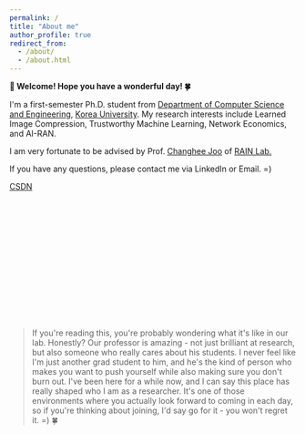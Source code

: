 ```yaml
---
permalink: /
title: "About me"
author_profile: true
redirect_from: 
  - /about/
  - /about.html
---
```


**🎉 Welcome! Hope you have a wonderful day! 🍀**

I'm a first-semester Ph.D. student from [Department of Computer Science and Engineering](https://cs.korea.ac.kr/cs/index.do), [Korea University](https://www.korea.ac.kr/sites/ko/index.do). My research interests include Learned Image Compression, Trustworthy Machine Learning, Network Economics, and AI-RAN.

I am very fortunate to be advised by Prof. [Changhee Joo](https://rain.korea.ac.kr/members/professor) of [RAIN Lab.](https://rain.korea.ac.kr/)

If you have any questions, please contact me via LinkedIn or Email. =)

[CSDN](https://blog.csdn.net/cjh0318?spm=1000.2115.3001.5343)

<div style="width: 200px; height: 200px; margin: 20px auto; transform: scale(0.6); transform-origin: center;">
<script type="text/javascript" id="mmvst_globe" src="//mapmyvisitors.com/globe.js?d=L8eS2IU2XRgmKL2JYmIsfjgKeiIXYXxX60-rX50dfrs"></script>
</div>

>If you're reading this, you're probably wondering what it's like in our lab. Honestly? Our professor is amazing - not just brilliant at research, but also someone who really cares about his students. I never feel like I'm just another grad student to him, and he's the kind of person who makes you want to push yourself while also making sure you don't burn out. I've been here for a while now, and I can say this place has really shaped who I am as a researcher. It's one of those environments where you actually look forward to coming in each day, so if you're thinking about joining, I'd say go for it - you won't regret it. =) 🍀

